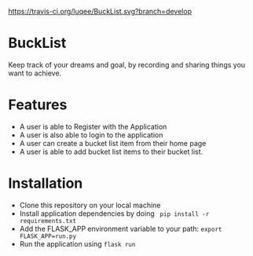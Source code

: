 https://travis-ci.org/luqee/BuckList.svg?branch=develop
# BuckList
Keep track of your dreams and goal, by recording and sharing things you want to achieve.

# Features
  * A user is able to Register with the Application
  * A user is also able to login to the application
  * A user can create a bucket list item from their home page
  * A user is able to add bucket list items to their bucket list.

# Installation

 * Clone this repository on your local machine
 * Install application dependencies by doing `` pip install -r requirements.txt``
 * Add the FLASK_APP environment variable to your path: ``export FLASK_APP=run.py``
 * Run the application using ``flask run``
